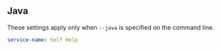 ## Java

These settings apply only when `--java` is specified on the command line.

``` yaml $(java)
service-name: Self Help
```
